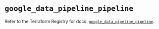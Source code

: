 # `google_data_pipeline_pipeline`

Refer to the Terraform Registry for docs: [`google_data_pipeline_pipeline`](https://registry.terraform.io/providers/hashicorp/google/6.32.0/docs/resources/data_pipeline_pipeline).
